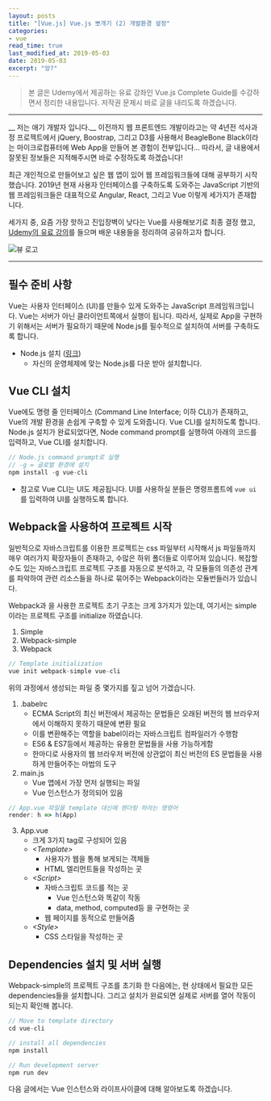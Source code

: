 ```yaml
---
layout: posts 
title: "[Vue.js] Vue.js 뽀개기 (2) 개발환경 설정"
categories:
- vue
read_time: true
last_modified_at: 2019-05-03
date: 2019-05-03
excerpt: "앙?"
---
```


> 본 글은 Udemy에서 제공하는 유료 강좌인 Vue.js Complete Guide를 수강하면서 정리한 내용입니다. 저작권 문제시 바로 글을 내리도록 하겠습니다.
---- 

__ 저는 애기 개발자 입니다.__ 이전까지 웹 프론트엔드 개발이라고는 약 4년전 석사과정 프로젝트에서 jQuery, Boostrap, 그리고 D3를 사용해서 BeagleBone Black이라는 마이크로컴퓨터에 Web App을 만들어 본 경험이 전부입니다... 따라서, 글 내용에서 잘못된 정보들은 지적해주시면 바로 수정하도록 하겠습니다! 

최근 개인적으로 만들어보고 싶은 웹 앱이 있어 웹 프레임워크들에 대해 공부하기 시작했습니다. 2019년 현재 사용자 인터페이스를 구축하도록 도와주는 JavaScript 기반의 웹 프레임워크들은 대표적으로 Angular, React, 그리고 Vue 이렇게 세가지가 존재합니다.

세가지 중, 요즘 가장 핫하고 진입장벽이 낮다는 Vue를 사용해보기로 최종 결정 했고, [Udemy의 유료 강의](https://www.udemy.com/vuejs-2-the-complete-guide/)를 들으며 배운 내용들을 정리하여 공유하고자 합니다. 

![뷰 로고](https://images.app.goo.gl/GLSnWn7xNQmKhGCL9)

---- 
## 필수 준비 사항

Vue는 사용자 인터페이스 (UI)를 만들수 있게 도와주는 JavaScript 프레임워크입니다. Vue는 서버가 아닌 클라이언트쪽에서 실행이 됩니다. 따라서, 실제로 App을 구현하기 위해서는 서버가 필요하기 때문에 Node.js를 필수적으로 설치하여 서버를 구축하도록 합니다.

* Node.js 설치 ([링크](https://nodejs.org/ko/))
	*  자신의 운영체제에 맞는 Node.js를 다운 받아 설치합니다.

## Vue CLI 설치

Vue에도 명령 줄 인터페이스 (Command Line Interface; 이하 CLI)가 존재하고, Vue의 개발 환경을 손쉽게 구축할 수 있게 도와줍니다. Vue CLI를 설치하도록 합니다.  
Node.js 설치가 완료되었다면, Node command prompt를 실행하여 아래의 코드를 입력하고, Vue CLI를 설치합니다. 

```javascript
// Node.js command prompt로 실행
// -g = 글로벌 환경에 설치
npm install -g vue-cli
```

* 참고로 Vue CLI는 UI도 제공됩니다. UI를 사용하실 분들은 명령프롬트에  `vue ui`를 입력하여 UI를 실행하도록 합니다. 

## Webpack을 사용하여 프로젝트 시작

일반적으로 자바스크립트를 이용한 프로젝트는 css 파일부터 시작해서 js 파일들까지 매우 여러가지 확장자들이 존재하고, 수많은 하위 폴더들로 이루어져 있습니다. 복잡할 수도 있는 자바스크립트 프로젝트 구조를 자동으로 분석하고, 각 모듈들의 의존성 관계를 파악하여 관련 리소스들을 하나로 묶어주는 Webpack이라는 모듈번들러가 있습니다. 

Webpack과 을 사용한 프로젝트 초기 구조는 크게 3가지가 있는데, 여기서는 simple이라는 프로젝트 구조를 initialize 하였습니다. 
1.  Simple
2.  Webpack-simple
3.  Webpack

```javascript
// Template initialization
vue init webpack-simple vue-cli
```

위의 과정에서 생성되는 파일 중 몇가지를 짚고 넘어 가겠습니다. 

1. .babelrc
	* ECMA Script의 최신 버전에서 제공하는 문법들은 오래된 버전의 웹 브라우저에서 이해하지 못하기 때문에 변환 필요
	* 이를 변환해주는 역할을 babel이라는 자바스크립트 컴파일러가 수행함
	* ES6 & ES7등에서 제공하는 유용한 문법들을 사용 가능하게함
	* 한마디로 사용자의 웹 브라우저 버전에 상관없이 최신 버전의 ES 문법들을 사용하게 만들어주는 마법의 도구
2. main.js
	* Vue 앱에서 가장 먼저 실행되는 파일
	* Vue 인스턴스가 정의되어 있음
```javascript
// App.vue 파일을 template 대신에 렌더링 하라는 명령어
render: h => h(App)
```

3. App.vue
	* 크게 3가지 tag로 구성되어 있음
	* _\<Template\>_
		* 사용자가 웹을 통해 보게되는 객체들
		* HTML 엘리먼트들을 작성하는 곳
	* _\<Script\>_
		* 자바스크립트 코드를 적는 곳
			* Vue 인스턴스와 똑같이 작동
			* data, method, computed등 을 구현하는 곳
		* 웹 페이지를 동적으로 만들어줌
	* _\<Style\>_
		* CSS 스타일을 작성하는 곳

## Dependencies 설치 및 서버 실행 

Webpack-simple의 프로젝트 구조를 초기화 한 다음에는, 현 상태에서 필요한 모든 dependencies들을 설치합니다. 
그리고 설치가 완료되면 실제로 서버를 열어 작동이 되는지 확인해 봅니다.

```javascript
// Move to template directory
cd vue-cli

// install all dependencies
npm install

// Run development server
npm run dev
```

다음 글에서는 Vue 인스턴스와 라이프사이클에 대해 알아보도록 하겠습니다. 
